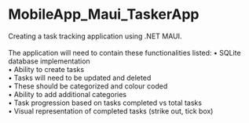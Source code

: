 # MobileApp_Maui_TaskerApp

Creating a task tracking application using .NET MAUI.<br>
<br>
The application will need to contain these functionalities listed:
• SQLite database implementation<br>
• Ability to create tasks<br>
• Tasks will need to be updated and deleted<br>
• These should be categorized and colour coded<br>
• Ability to add additional categories<br>
• Task progression based on tasks completed vs total tasks<br>
• Visual representation of completed tasks (strike out, tick box)<br>
